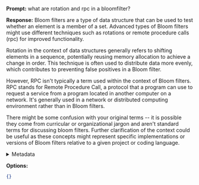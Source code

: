 **Prompt:**
what are rotation and rpc in a bloomfilter?

**Response:**
Bloom filters are a type of data structure that can be used to test whether an element is a member of a set. Advanced types of Bloom filters might use different techniques such as rotations or remote procedure calls (rpc) for improved functionality.

Rotation in the context of data structures generally refers to shifting elements in a sequence, potentially reusing memory allocation to achieve a change in order. This technique is often used to distribute data more evenly, which contributes to preventing false positives in a Bloom filter.

However, RPC isn't typically a term used within the context of Bloom filters. RPC stands for Remote Procedure Call, a protocol that a program can use to request a service from a program located in another computer on a network. It's generally used in a network or distributed computing environment rather than in Bloom filters.

There might be some confusion with your original terms -- it is possible they come from curricular or organizational jargon and aren't standard terms for discussing bloom filters. Further clarification of the context could be useful as these concepts might represent specific implementations or versions of Bloom filters relative to a given project or coding language.

<details><summary>Metadata</summary>

- Duration: 15999 ms
- Datetime: 2023-08-19T15:46:39.498473
- Model: gpt-4-0613

</details>

**Options:**
```json
{}
```

